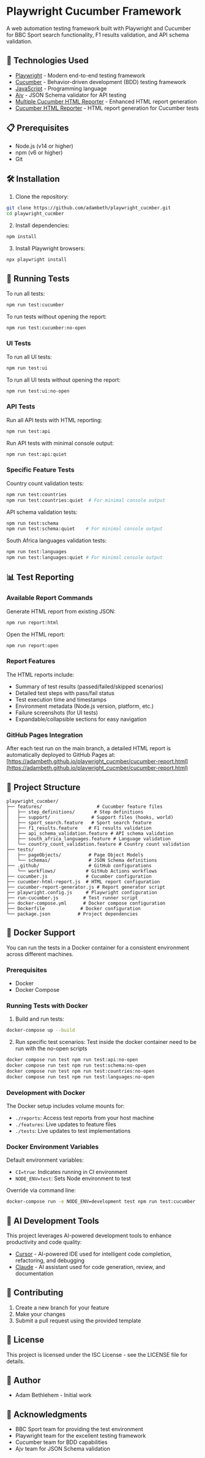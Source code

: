 # Playwright Cucumber Framework

A web automation testing framework built with Playwright and Cucumber for BBC Sport search functionality, F1 results validation, and API schema validation.

## 🚀 Technologies Used

- [Playwright](https://playwright.dev/) - Modern end-to-end testing framework
- [Cucumber](https://cucumber.io/) - Behavior-driven development (BDD) testing framework
- [JavaScript](https://developer.mozilla.org/en-US/docs/Web/JavaScript) - Programming language
- [Ajv](https://ajv.js.org/) - JSON Schema validator for API testing
- [Multiple Cucumber HTML Reporter](https://github.com/wswebcreation/multiple-cucumber-html-reporter) - Enhanced HTML report generation
- [Cucumber HTML Reporter](https://github.com/gkushang/cucumber-html-reporter) - HTML report generation for Cucumber tests

## 📋 Prerequisites

- Node.js (v14 or higher)
- npm (v6 or higher)
- Git

## 🛠️ Installation

1. Clone the repository:

```bash
git clone https://github.com/adambeth/playwright_cucmber.git
cd playwright_cucmber
```

2. Install dependencies:

```bash
npm install
```

3. Install Playwright browsers:

```bash
npx playwright install
```

## 🧪 Running Tests

To run all tests:

```bash
npm run test:cucumber
```

To run tests without opening the report:

```bash
npm run test:cucumber:no-open
```

### UI Tests

To run all UI tests:

```bash
npm run test:ui
```

To run all UI tests without opening the report:

```bash
npm run test:ui:no-open
```

### API Tests

Run all API tests with HTML reporting:

```bash
npm run test:api
```

Run API tests with minimal console output:

```bash
npm run test:api:quiet
```

### Specific Feature Tests

Country count validation tests:

```bash
npm run test:countries
npm run test:countries:quiet  # For minimal console output
```

API schema validation tests:

```bash
npm run test:schema
npm run test:schema:quiet    # For minimal console output
```

South Africa languages validation tests:

```bash
npm run test:languages
npm run test:languages:quiet # For minimal console output
```

## 📊 Test Reporting

### Available Report Commands

Generate HTML report from existing JSON:

```bash
npm run report:html
```

Open the HTML report:

```bash
npm run report:open
```

### Report Features

The HTML reports include:

- Summary of test results (passed/failed/skipped scenarios)
- Detailed test steps with pass/fail status
- Test execution time and timestamps
- Environment metadata (Node.js version, platform, etc.)
- Failure screenshots (for UI tests)
- Expandable/collapsible sections for easy navigation

### GitHub Pages Integration

After each test run on the main branch, a detailed HTML report is automatically deployed to GitHub Pages at:
[https://adambeth.github.io/playwright_cucmber/cucumber-report.html](https://adambeth.github.io/playwright_cucmber/cucumber-report.html)

## 📁 Project Structure

```
playwright_cucmber/
├── features/                    # Cucumber feature files
│   ├── step_definitions/       # Step definitions
│   ├── support/               # Support files (hooks, world)
│   ├── sport_search.feature   # Sport search feature
│   ├── f1_results.feature    # F1 results validation
│   ├── api_schema_validation.feature # API schema validation
│   ├── south_africa_languages.feature # Language validation
│   └── country_count_validation.feature # Country count validation
├── tests/
│   ├── pageObjects/          # Page Object Models
│   └── schemas/              # JSON Schema definitions
├── .github/                  # GitHub configurations
│   └── workflows/           # GitHub Actions workflows
├── cucumber.js              # Cucumber configuration
├── cucumber-html-report.js  # HTML report configuration
├── cucumber-report-generator.js # Report generator script
├── playwright.config.js     # Playwright configuration
├── run-cucumber.js         # Test runner script
├── docker-compose.yml      # Docker compose configuration
├── Dockerfile             # Docker configuration
└── package.json          # Project dependencies
```

## 🐳 Docker Support

You can run the tests in a Docker container for a consistent environment across different machines.

### Prerequisites

- Docker
- Docker Compose

### Running Tests with Docker

1. Build and run tests:

```bash
docker-compose up --build
```

2. Run specific test scenarios:
   Test inside the docker container need to be run with the no-open scripts

```bash
docker compose run test npm run test:api:no-open
docker compose run test npm run test:schema:no-open
docker compose run test npm run test:countries:no-open
docker compose run test npm run test:languages:no-open
```

### Development with Docker

The Docker setup includes volume mounts for:

- `./reports`: Access test reports from your host machine
- `./features`: Live updates to feature files
- `./tests`: Live updates to test implementations

### Docker Environment Variables

Default environment variables:

- `CI=true`: Indicates running in CI environment
- `NODE_ENV=test`: Sets Node environment to test

Override via command line:

```bash
docker-compose run -e NODE_ENV=development test npm run test:cucumber
```

## 🤖 AI Development Tools

This project leverages AI-powered development tools to enhance productivity and code quality:

- [Cursor](https://cursor.sh/) - AI-powered IDE used for intelligent code completion, refactoring, and debugging
- [Claude](https://anthropic.com/claude) - AI assistant used for code generation, review, and documentation

## 📝 Contributing

1. Create a new branch for your feature
2. Make your changes
3. Submit a pull request using the provided template

## 📄 License

This project is licensed under the ISC License - see the LICENSE file for details.

## 👥 Author

- Adam Bethlehem - Initial work

## 🙏 Acknowledgments

- BBC Sport team for providing the test environment
- Playwright team for the excellent testing framework
- Cucumber team for BDD capabilities
- Ajv team for JSON Schema validation
